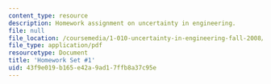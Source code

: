 ```yaml
---
content_type: resource
description: Homework assignment on uncertainty in engineering.
file: null
file_location: /coursemedia/1-010-uncertainty-in-engineering-fall-2008/43f9e019b165e42a9ad17ffb8a37c95e_homework_01.pdf
file_type: application/pdf
resourcetype: Document
title: 'Homework Set #1'
uid: 43f9e019-b165-e42a-9ad1-7ffb8a37c95e
---
```

